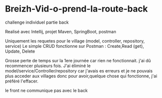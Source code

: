 # Breizh-Vid-o-prend-la-route-back
challenge individuel partie back

Realisé avec Intellij, projet Maven, SpringBoot, postman

Uniquement les requetes pour le village (model, controller, repository, service)
Le simple CRUD fonctionne sur Postman : Create,Read (get), Update, Delete

Grosse perte de temps sur la 1ere journée car rien ne fonctionnait.
j'ai dû recommencer plusieurs fois.
J'ai éliminé le model/service/Controller/repository car j'avais es erreurs et je ne pouvais plus acceder aux villages donc pour avoir,quelque chose qui fonctionne, j'ai préféré l'effacer.

le front ne communique pas avec le back
